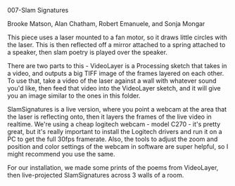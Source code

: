 007-Slam Signatures

Brooke Matson, Alan Chatham, Robert Emanuele, and Sonja Mongar

This piece uses a laser mounted to a fan motor, so it draws little circles with the laser. This is then reflected off a mirror attached to a spring attached to a speaker, then slam poetry is played over the speaker.

There are two parts to this - VideoLayer is a Processing sketch that takes in a video, and outputs a big TIFF image of the frames layered on each other. To use that, take a video of the laser against a wall with whatever sound you'd like, then feed that video into the VideoLayer sketch, and it will give you an image similar to the ones in this folder.

SlamSignatures is a live version, where you point a webcam at the area that the laser is reflecting onto, then it layers the frames of the live video in realtime. We're using a cheap logitech webcam - model C270 - it's pretty great, but it's really important to install the Logitech drivers and run it on a PC to get the full 30fps framerate. Also, the tools to adjust the zoom and position and color settings of the webcam in software are super helpful, so I might recommend you use the same.

For our installation, we made some prints of the poems from VideoLayer, then live-projected SlamSignatures across 3 walls of a room.